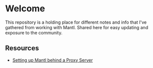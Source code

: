 # Welcome

This repository is a holding place for different notes and info that I've gathered from working with Mantl.  Shared here for easy updating and exposure to the community.

## Resources

* [Setting up Mantl behind a Proxy Server](MANTL_BEHIND_PROXY.md)